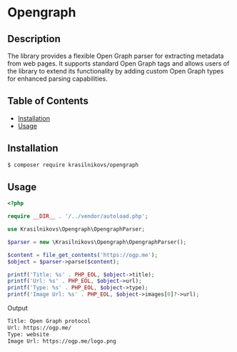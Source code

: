# Opengraph

## Description
The library provides a flexible Open Graph parser for extracting metadata from web pages. It supports standard Open Graph tags and allows users of the library to extend its functionality by adding custom Open Graph types for enhanced parsing capabilities.
## Table of Contents
- [Installation](#installation)
- [Usage](#usage)

## Installation
```sh
$ composer require krasilnikovs/opengraph
```

## Usage
```php
<?php

require __DIR__ . '/../vendor/autoload.php';

use Krasilnikovs\Opengraph\OpengraphParser;

$parser = new \Krasilnikovs\Opengraph\OpengraphParser();

$content = file_get_contents('https://ogp.me');
$object = $parser->parse($content);

printf('Title: %s' . PHP_EOL, $object->title);
printf('Url: %s' . PHP_EOL, $object->url);
printf('Type: %s' . PHP_EOL, $object->type);
printf('Image Url: %s' . PHP_EOL, $object->images[0]?->url);
```

Output
```sh
Title: Open Graph protocol
Url: https://ogp.me/
Type: website
Image Url: https://ogp.me/logo.png
```
